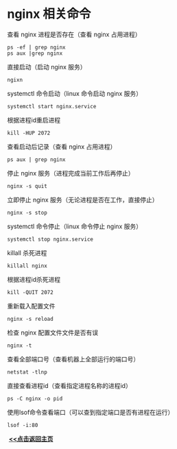 # nginx 相关命令

查看 nginx 进程是否存在（查看 nginx 占用进程）

```
ps -ef | grep nginx
ps aux |grep nginx
```

直接启动（启动 nginx 服务）

```
ngixn
```

systemctl 命令启动（linux 命令启动 nginx 服务）

```
systemctl start nginx.service
```

根据进程id重启进程

```
kill -HUP 2072
```

查看启动后记录（查看 nginx 占用进程）

```
ps aux | grep nginx
```

停止 nginx 服务（进程完成当前工作后再停止）

```
nginx -s quit
```

立即停止 nginx 服务（无论进程是否在工作，直接停止）

```
nginx -s stop
```

systemctl 命令停止（linux 命令停止 nginx 服务）

```
systemctl stop nginx.service
```

killall 杀死进程

```
killall nginx
```

根据进程id杀死进程

```
kill -QUIT 2072
```

重新载入配置文件

```
nginx -s reload
```

检查 nginx 配置文件文件是否有误

```
nginx -t
```

查看全部端口号（查看机器上全部运行的端口号）

```
netstat -tlnp
```

直接查看进程id（查看指定进程名称的进程id）

```
ps -C nginx -o pid
```

使用lsof命令查看端口（可以查到指定端口是否有进程在运行）

```
lsof -i:80
```





​                                                                                                                                                                   **<u>[<<点击返回主页](https://liudandandear.gitee.io)</u>**